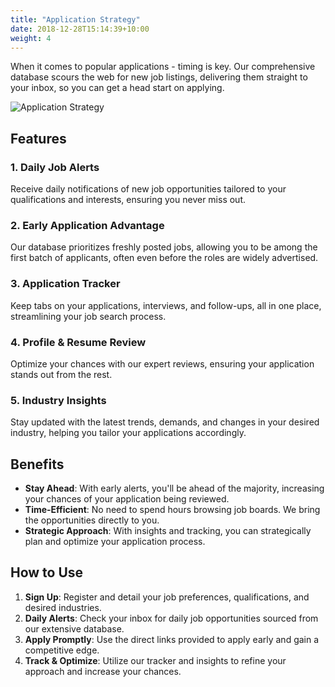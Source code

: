 ```yaml
---
title: "Application Strategy"
date: 2018-12-28T15:14:39+10:00
weight: 4
---
```


When it comes to popular applications - timing is key. Our comprehensive database scours the web for new job listings, delivering them straight to your inbox, so you can get a head start on applying.


![Application Strategy](/images/austin-distel-nGc5RT2HmF0-unsplash.jpg)

## Features

### 1. **Daily Job Alerts**
Receive daily notifications of new job opportunities tailored to your qualifications and interests, ensuring you never miss out.

### 2. **Early Application Advantage**
Our database prioritizes freshly posted jobs, allowing you to be among the first batch of applicants, often even before the roles are widely advertised.

### 3. **Application Tracker**
Keep tabs on your applications, interviews, and follow-ups, all in one place, streamlining your job search process.

### 4. **Profile & Resume Review**
Optimize your chances with our expert reviews, ensuring your application stands out from the rest.

### 5. **Industry Insights**
Stay updated with the latest trends, demands, and changes in your desired industry, helping you tailor your applications accordingly.

## Benefits

- **Stay Ahead**: With early alerts, you'll be ahead of the majority, increasing your chances of your application being reviewed.
- **Time-Efficient**: No need to spend hours browsing job boards. We bring the opportunities directly to you.
- **Strategic Approach**: With insights and tracking, you can strategically plan and optimize your application process.

## How to Use

1. **Sign Up**: Register and detail your job preferences, qualifications, and desired industries.
2. **Daily Alerts**: Check your inbox for daily job opportunities sourced from our extensive database.
3. **Apply Promptly**: Use the direct links provided to apply early and gain a competitive edge.
4. **Track & Optimize**: Utilize our tracker and insights to refine your approach and increase your chances.


